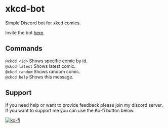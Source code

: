 # xkcd-bot
Simple Discord bot for xkcd comics.     

Invite the bot [here](https://discordapp.com/oauth2/authorize?client_id=685539272379727991&permissions=0&scope=bot).

## Commands
`@xkcd <id>`       Shows specific comic by id.    
`@xkcd latest`     Shows latest comic.     
`@xkcd random`     Shows random comic.    
`@xkcd help`       Shows this message.    

## Support
If you need help or want to provide feedback please join my discord server.    
If you want to support me you can use the Ko-fi button below.

[![ko-fi](https://www.ko-fi.com/img/githubbutton_sm.svg)](https://ko-fi.com/A0A015HXK)
